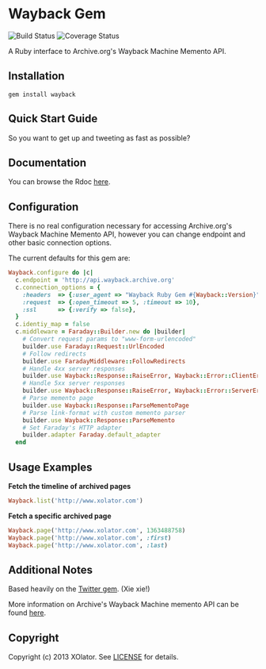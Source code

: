 # Wayback Gem

![Build Status](https://secure.travis-ci.org/XOlator/wayback_gem.png?branch=master)
![Coverage Status](https://coveralls.io/repos/XOlator/wayback_gem/badge.png?branch=master)

A Ruby interface to Archive.org's Wayback Machine Memento API.

## Installation
    gem install wayback

## Quick Start Guide
So you want to get up and tweeting as fast as possible?


## Documentation
You can browse the Rdoc [here](http://rdoc.info/gems/wayback).


## Configuration

There is no real configuration necessary for accessing Archive.org's Wayback Machine Memento API, however you can change endpoint and other basic connection options.

The current defaults for this gem are:

```ruby
Wayback.configure do |c|
  c.endpoint = 'http://api.wayback.archive.org'
  c.connection_options = {
    :headers  => {:user_agent => "Wayback Ruby Gem #{Wayback::Version}"},
    :request  => {:open_timeout => 5, :timeout => 10},
    :ssl      => {:verify => false},
  }
  c.identiy_map = false
  c.middleware = Faraday::Builder.new do |builder|
    # Convert request params to "www-form-urlencoded"
    builder.use Faraday::Request::UrlEncoded
    # Follow redirects
    builder.use FaradayMiddleware::FollowRedirects
    # Handle 4xx server responses
    builder.use Wayback::Response::RaiseError, Wayback::Error::ClientError
    # Handle 5xx server responses
    builder.use Wayback::Response::RaiseError, Wayback::Error::ServerError
    # Parse memento page
    builder.use Wayback::Response::ParseMementoPage
    # Parse link-format with custom memento parser
    builder.use Wayback::Response::ParseMemento
    # Set Faraday's HTTP adapter
    builder.adapter Faraday.default_adapter
  end
```


## Usage Examples

**Fetch the timeline of archived pages**

```ruby
Wayback.list('http://www.xolator.com')
```

**Fetch a specific archived page**

```ruby
Wayback.page('http://www.xolator.com', 1363488758)
Wayback.page('http://www.xolator.com', :first)
Wayback.page('http://www.xolator.com', :last)
```


## Additional Notes
Based heavily on the [Twitter gem](https://www.github.com/sferik/twitter). (Xie xie!)

More information on Archive's Wayback Machine memento API can be found [here](http://mementoweb.org/depot/native/ia/).



## Copyright
Copyright (c) 2013 XOlator.
See [LICENSE][] for details.

[license]: LICENSE.md
